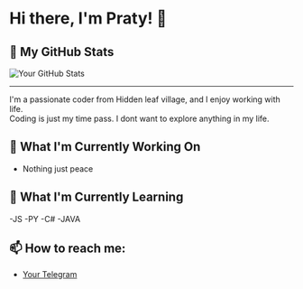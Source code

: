# Hi there, I'm Praty! 👋

## 🚀 My GitHub Stats
![Your GitHub Stats](https://github-readme-stats.vercel.app/api?username=Praty901&show_icons=true&theme=dark)

---

I'm a passionate coder from Hidden leaf village, and I enjoy working with life.  
Coding is just my time pass. I dont want to explore anything in my life.

## 🔭 What I'm Currently Working On
- Nothing just peace

## 🌱 What I'm Currently Learning
-JS
-PY
-C#
-JAVA

## 📫 How to reach me:
- [Your Telegram](https://t.me/Pratygg)
